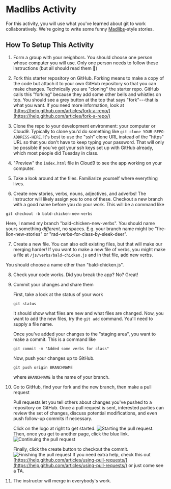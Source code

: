 # Madlibs Activity
For this activity, you will use what you've learned about git to work collaboratively.
We're going to write some funny [Madlibs](https://en.wikipedia.org/wiki/Mad_Libs)-style stories.

## How To Setup This Activity

1) Form a group with your neighbors. You should choose one person whose computer you will use. Only
one person needs to follow these instructions (but all should read them 🤣)

2) Fork this starter repository on GitHub. Forking means to make a copy of the code but attach it to your own GitHub repository so that you can make changes.
Technically you are "cloning" the starter repo. GitHub calls this "forking" because they add some other
bells and whistles on top. You should see a grey button at the top that says "fork"---that is what you want. If you need more information, look at [https://help.github.com/articles/fork-a-repo/](https://help.github.com/articles/fork-a-repo/)

4) Clone the repo to your development environment: your computer or Cloud9. Typically to clone
you'd do something like `git clone YOUR-REPO-ADDRESS-HERE`. It's best to use the "ssh" clone URL
instead of the "https" URL so that you don't have to keep typing your password. That will only
be possible if you've got your ssh keys set up with GitHub already, which most people
did Tuesday in class.
 
5) "Preview" the `index.html` file in Cloud9 to see the app working on your computer. 

6) Take a look around at the files. Familiarize yourself where everything lives. 

5) Create new stories, verbs, nouns, adjectives, and adverbs! The instructor will likely
assign you to one of these. Checkout a new branch with a good name before you do your work. This will be a command like

```
git checkout -b bald-chicken-new-verbs
```

Here, I named my branch "bald-chicken-new-verbs". You should name yours something *different*, no spaces. E.g.
your branch name might be "fire-lion-new-stories" or "rad-verbs-for-class-by-sleek-deer".


7) Create a new file. You can also edit existing files, but that will make our merging harder! If you want to make a new file of verbs, you might make a file at
`/js/verbs/bald-chicken.js` and in that file, add new verbs.

You should choose a name other than "bald-chicken.js". 

8) Check your code works. Did you break the app? No? Great!

9) Commit your changes and share them

    First, take a look at the status of your work

    ```
    git status
    ```

    It should show what files are new and what files are changed. Now, you want
    to add the new files, try the `git add` command. You'll need to supply a file name.

    Once you've added your changes to the "staging area", you want to make a commit. This
    is a command like

    ```
    git commit -m "Added some verbs for class"
    ```

    Now, push your changes up to GitHub.

    ```
    git push origin BRANCHNAME
    ```

    where `BRANCHNAME` is the name of your branch.

10) Go to GitHub, find your fork and the new branch, then make a pull request

    Pull requests let you tell others about changes you've pushed to a repository on GitHub. Once a pull request is sent, interested parties can review the set of changes, discuss potential modifications, and even push follow-up commits if necessary.

    Click on the logo at right to get started.
    ![Starting the pull request](https://github.com/yale-cpsc-113/CPSC113-madlibs/blob/main/images/pull.png).
    Then, once you get to another page, click the blue link.
    ![Continuing the pull request](https://github.com/yale-cpsc-113/CPSC113-madlibs/blob/main/images/pull2.png)

    Finally, click the create button to checkout the commit.
    ![Finishing the pull request](https://github.com/yale-cpsc-113/CPSC113-madlibs/blob/main/images/pull3.png)
    If you need extra help, check this out [https://help.github.com/articles/using-pull-requests/](https://help.github.com/articles/using-pull-requests/) or just come see a TA.

11) The instructor will merge in everybody's work. 
